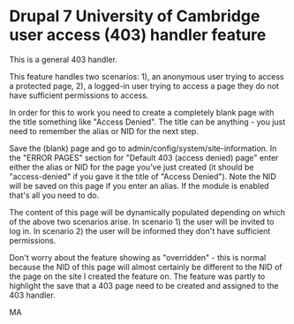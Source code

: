 Drupal 7 University of Cambridge user access (403) handler feature
==================================================================

This is a general 403 handler.

This feature handles two scenarios: 1), an anonymous user trying to access a protected page, 2), a logged-in user trying to access a page they do not have sufficient permissions to access.

In order for this to work you need to create a completely blank page with the title something like "Access Denied". The title can be anything - you just need to remember the alias or NID for the next step.

Save the (blank) page and go to admin/config/system/site-information. In the "ERROR PAGES" section for "Default 403 (access denied) page" enter either the alias or NID for the page you've just created (it should be "access-denied" if you gave it the title of "Access Denied"). Note the NID will be saved on this page if you enter an alias. If the module is enabled that's all you need to do.

The content of this page will be dynamically populated depending on which of the above two scenarios arise.
In scenario 1) the user will be invited to log in. In scenario 2) the user will be informed they don't have sufficient permissions.

Don't worry about the feature showing as "overridden" - this is normal because the NID of this page will almost certainly be different to the NID of the page on the site I created the feature on. The feature was partly to highlight the save that a 403 page need to be created and assigned to the 403 handler.

MA